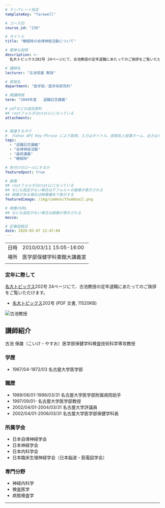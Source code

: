 ```yaml
---
# テンプレート指定
templateKey: "farewell"

# コースID
course_id: "236"

# タイトル
title: "睡眠時の自律神経活動について"

# 簡単な説明
description: >-
  名大トピックス202号 24ページにて、古池教授の定年退職にあたってのご挨拶をご覧いただけます。   * ....

# 講師名
lecturer: "古池保雄 教授"

# 部局名
department: "医学部／医学系研究科"

# 開講時限
term: "2009年度	退職記念講義"

# pdfなどの追加資料
## rootフォルダはstaticになっている
attachments:


# 関連するタグ
# （Yahoo API Key-Phrase により取得。入力はタイトル、部局名と授業ホーム、出力はキーフレーズ（tags））
tags:
  - "退職記念講義"
  - "自律神経活動"
  - "最終講義"
  - "睡眠時"

# 色付けのロールにするか
featuredpost: true

# 画像
## rootフォルダはstaticになっている
## なにも指定がない場合はデフォルトの画像が表示される
## 映像がある場合は映像優先で表示する
featuredimage: /img/common/thumbnail.png

# 映像のURL
## なにも指定がない場合は画像が表示される
movie: 

# 記事投稿日
date: 2020-05-07 22:47:04
---
```


|   |   |
|---|---|
| 日時 | 2010/03/11  15:05-16:00 |
| 場所 | 医学部保健学科東館大講義室 |
|   |   |


### 定年に際して

<a href="http://www.nagoya-u.ac.jp/extra/topics/pdf/no202.pdf#page=24" target="_blank">[名大トピックス](http://www.nagoya-u.ac.jp/about-nu/public-relations/publication/topics-archive.html)202号 24ページ</a>にて、古池教授の定年退職にあたってのご挨拶をご覧いただけます。

* <a href="http://www.nagoya-u.ac.jp/topics/pdf/no202.pdf" target="_blank">[名大トピックス](http://www.nagoya-u.ac.jp/about-nu/public-relations/publication/topics-archive.html)202号</a> (PDF 文書, 11520KB)


![古池教授](https://ocw.nagoya-u.jp/files/236/s_koike.png) 

## 講師紹介

古池 保雄（こいけ・やすお）医学部保健学科検査技術科学専攻教授

### 学歴

* 1967/04-1972/03 名古屋大学医学部

### 職歴

* 1989/06/01-1996/03/31 名古屋大学医学部附属病院助手
* 1997/09/01- 名古屋大学医学部教授
* 2002/04/01-2004/03/31 名古屋大学評議員
* 2002/04/01-2006/03/31 名古屋大学医学部保健学科長

### 所属学会

* 日本自律神経学会
* 日本神経学会
* 日本内科学会
* 日本臨床生理神経学会（日本脳波・筋電図学会）

### 専門分野

* 神経内科学
* 検査医学
* 病態検査学





-----